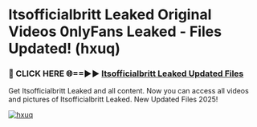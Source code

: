 # Itsofficialbritt Leaked Original Videos 0nlyFans Leaked - Files Updated! (hxuq)

<h3>🔴 CLICK HERE 🌐==►► <a href="https://best4dudes.click/HH4t6V" rel="nofollow">Itsofficialbritt Leaked Updated Files</a></h3>

Get Itsofficialbritt Leaked and all content. Now you can access all videos and pictures of Itsofficialbritt Leaked. New Updated Files 2025!

[![hxuq](https://github.com/user-attachments/assets/8c521d6e-e6e3-4a75-9320-d58ab9d79d5b)](https://best4dudes.click/HH4t6V)
